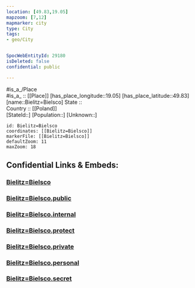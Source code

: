 ```yaml
---
location: [49.83,19.05] 
mapzoom: [7,12] 
mapmarker: city 
type: City
tags:
- geo/City


SpocWebEntityId: 29180
isDeleted: false
confidential: public

---
```

#is_a_/Place  
#is_a_ :: [[Place]] 
[has_place_longitude::19.05] 
[has_place_latitude::49.83] 
[name::Bielitz=Bielsco] 
State ::  
Country :: [[Poland]]  
[StateId::] 
[Population::] 
[Unknown::] 


```leaflet
id: Bielitz=Bielsco
coordinates: [[Bielitz=Bielsco]] 
markerFile: [[Bielitz=Bielsco]] 
defaultZoom: 11 
maxZoom: 18
```


## Confidential Links & Embeds: 

### [Bielitz=Bielsco](/_Standards/Earth/Continent/Europe/Europe~East/Poland/Provinces~Poland/Silesian/City/Bielitz=Bielsco.md) 

### [Bielitz=Bielsco.public](/_public/Earth/Continent/Europe/Europe~East/Poland/Provinces~Poland/Silesian/City/Bielitz=Bielsco.public.md) 

### [Bielitz=Bielsco.internal](/_internal/Earth/Continent/Europe/Europe~East/Poland/Provinces~Poland/Silesian/City/Bielitz=Bielsco.internal.md) 

### [Bielitz=Bielsco.protect](/_protect/Earth/Continent/Europe/Europe~East/Poland/Provinces~Poland/Silesian/City/Bielitz=Bielsco.protect.md) 

### [Bielitz=Bielsco.private](/_private/Earth/Continent/Europe/Europe~East/Poland/Provinces~Poland/Silesian/City/Bielitz=Bielsco.private.md) 

### [Bielitz=Bielsco.personal](/_personal/Earth/Continent/Europe/Europe~East/Poland/Provinces~Poland/Silesian/City/Bielitz=Bielsco.personal.md) 

### [Bielitz=Bielsco.secret](/_secret/Earth/Continent/Europe/Europe~East/Poland/Provinces~Poland/Silesian/City/Bielitz=Bielsco.secret.md)

